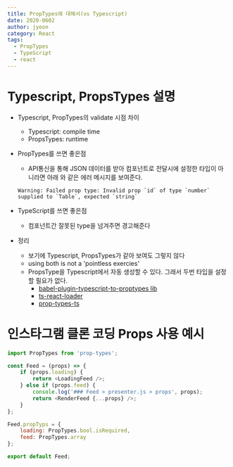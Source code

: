 ```yaml
---
title: PropTypes에 대해서(vs Typescript)
date: 2020-0602
author: jyoon
category: React
tags:
  - PropTypes
  - TypeScript
  - react 
---
```


# Typescript, PropsTypes 설명

* Typescript, PropTypes의 validate 시점 차이 
  - Typescript: compile time
  - PropsTypes: runtime

* PropTypes를 쓰면 좋은점 
  - API통신을 통해 JSON 데이터를 받아 컴포넌트로 전달시에 설정한 타입이 아니라면 아래 와 같은 에러 메시지를 보여준다.
  ```
  Warning: Failed prop type: Invalid prop `id` of type `number` supplied to `Table`, expected `string`
  ```
* TypeScript를 쓰면 좋은점 
  - 컴포넌트간 잘못된 type을 넘겨주면 경고해준다 


* 정리 
  - 보기에 Typescript, PropsTypes가 같아 보여도 그렇지 않다 
  - using both is not a 'pointless exercies'
  - PropsType을 Typescript에서 자동 생성할 수 있다. 그래서 두번 타입을 설정할 필요가 없다. 
    - [babel-plugin-typescript-to-proptypes lib](https://github.com/milesj/babel-plugin-typescript-to-proptypes)
    - [ts-react-loader](https://github.com/grncdr/ts-react-loader#what-it-does)
    - [prop-types-ts](https://github.com/gcanti/prop-types-ts)


# 인스타그램 클론 코딩 Props 사용 예시 
```js
import PropTypes from 'prop-types';

const Feed = (props) => {
	if (props.loading) {
		return <LoadingFeed />;
	} else if (props.feed) {
		console.log('### Feed > presenter.js > props', props);
		return <RenderFeed {...props} />;
	}
};

Feed.propTyps = {
	loading: PropTypes.bool.isRequired,
	feed: PropTypes.array
};

export default Feed;


```

